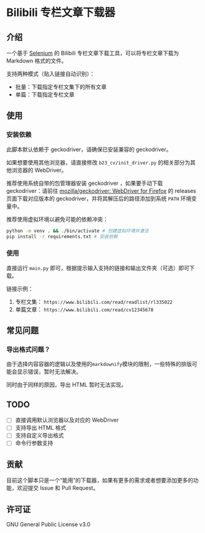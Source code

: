 # Bilibili 专栏文章下载器
## 介绍
一个基于 [Selenium](https://www.selenium.dev/) 的 Bilibili 专栏文章下载工具，可以将专栏文章下载为 Markdown 格式的文件。

支持两种模式（贴入链接自动识别）：
- 批量：下载指定专栏文集下的所有文章
- 单篇：下载指定专栏文章

## 使用
### 安装依赖
此脚本默认依赖于 geckodriver，请确保已安装兼容的 geckodriver。

如果想要使用其他浏览器，请直接修改 `b23_cv/init_driver.py` 的相关部分为其他浏览器的 WebDriver。

推荐使用系统自带的包管理器安装 geckodriver ，如果要手动下载 geckodriver：请前往 [mozilla/geckodriver: WebDriver for Firefox](https://github.com/mozilla/geckodriver) 的 releases 页面下载对应版本的 geckodriver，并将其解压后的路径添加到系统 `PATH` 环境变量中。

推荐使用虚拟环境以避免可能的依赖冲突：
```bash
python -m venv . && ./bin/activate # 创建虚拟环境并激活
pip install -r requirements.txt # 安装依赖
```

### 使用
直接运行 `main.py` 即可，根据提示输入支持的链接和输出文件夹（可选）即可下载。

链接示例：
1. 专栏文集： `https://www.bilibili.com/read/readlist/rl335022`
2. 单篇文章： `https://www.bilibili.com/read/cv12345678`

## 常见问题
### 导出格式问题？
由于选择内容容器的逻辑以及使用的`markdownify`模块的限制，一些特殊的排版可能会显示错误，暂时无法解决。

同时由于同样的原因，导出 HTML 暂时无法实现。

## TODO
- [ ] 直接调用默认浏览器以及对应的 WebDriver
- [ ] 支持导出 HTML 格式
- [ ] 支持自定义导出格式
- [ ] 命令行参数支持

## 贡献
目前这个脚本只是一个“能用”的下载器，如果有更多的需求或者想要添加更多的功能，欢迎提交 Issue 和 Pull Request。

## 许可证
GNU General Public License v3.0
